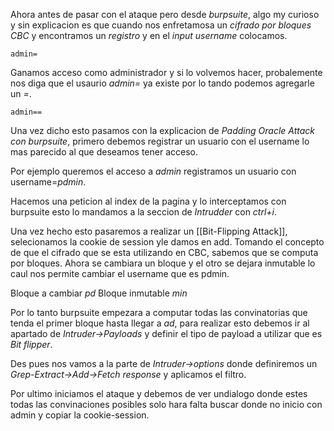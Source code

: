 Ahora antes de pasar con el ataque pero desde *burpsuite*, algo my curioso y sin explicacion es que cuando nos enfretamosa un *cifrado por bloques CBC* y encontramos un *registro* y en el *input username* colocamos.

	admin=

Ganamos acceso como administrador y si lo volvemos hacer, probalemente nos diga que el usaurio *admin=* ya existe por lo tando podemos agregarle un *=*.

	admin==


Una vez dicho esto pasamos con la explicacion de *Padding Oracle Attack con burpsuite*, primero debemos registrar un usuario con el username lo mas parecido al que deseamos tener acceso.

Por ejemplo queremos el acceso a *admin* registramos un usuario con username=*pdmin*.

Hacemos una peticion al index de la pagina y lo interceptamos con burpsuite esto lo mandamos a la seccion de *Intrudder* con *ctrl+i*.

Una vez hecho esto pasaremos a realizar un [[Bit-Flipping Attack]], selecionamos la cookie de session yle damos en add.
Tomando el concepto de que el cifrado que se esta utilizando en CBC, sabemos que se computa por bloques.
Ahora se cambiara un bloque y el otro se dejara inmutable lo caul nos permite cambiar el username que es pdmin.

Bloque a cambiar 
*pd*
Bloque inmutable
*min*

Por lo tanto burpsuite empezara a computar todas las convinatorias que tenda el primer bloque hasta llegar a *ad*, para realizar esto debemos ir al apartado de *Intruder->Payloads* y definir el tipo de payload a utilizar que es *Bit flipper*.

Des pues nos vamos a la parte de *Intruder->options* donde definiremos un *Grep-Extract->Add->Fetch response* y aplicamos el filtro.

Por ultimo iniciamos el ataque y debemos de ver undialogo donde estes todas las convinaciones posibles solo hara falta buscar donde no inicio con admin y copiar la cookie-session.


